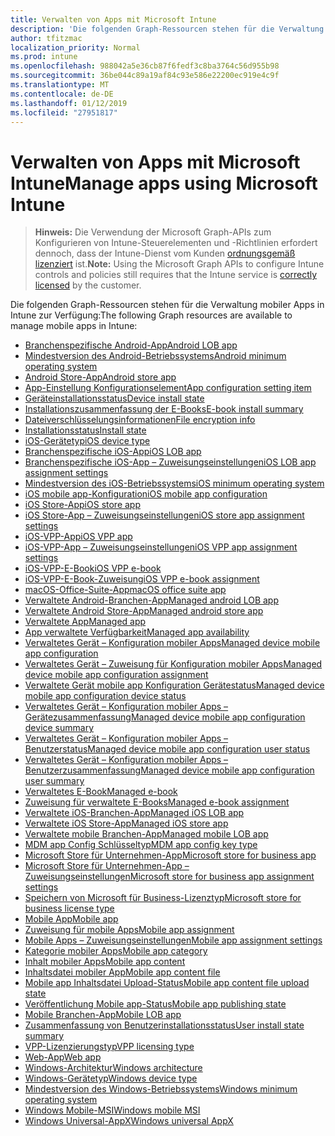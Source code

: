```yaml
---
title: Verwalten von Apps mit Microsoft Intune
description: 'Die folgenden Graph-Ressourcen stehen für die Verwaltung mobiler Apps in Intune zur Verfügung:  '
author: tfitzmac
localization_priority: Normal
ms.prod: intune
ms.openlocfilehash: 988042a5e36cb87f6fedf3c8ba3764c56d955b98
ms.sourcegitcommit: 36be044c89a19af84c93e586e22200ec919e4c9f
ms.translationtype: MT
ms.contentlocale: de-DE
ms.lasthandoff: 01/12/2019
ms.locfileid: "27951817"
---
```

# <a name="manage-apps-using-microsoft-intune"></a><span data-ttu-id="0c071-103">Verwalten von Apps mit Microsoft Intune</span><span class="sxs-lookup"><span data-stu-id="0c071-103">Manage apps using Microsoft Intune</span></span>

> <span data-ttu-id="0c071-104">**Hinweis:** Die Verwendung der Microsoft Graph-APIs zum Konfigurieren von Intune-Steuerelementen und -Richtlinien erfordert dennoch, dass der Intune-Dienst vom Kunden [ordnungsgemäß lizenziert](https://www.microsoft.com/en-us/cloud-platform/microsoft-intune-pricing) ist.</span><span class="sxs-lookup"><span data-stu-id="0c071-104">**Note:** Using the Microsoft Graph APIs to configure Intune controls and policies still requires that the Intune service is [correctly licensed](https://www.microsoft.com/en-us/cloud-platform/microsoft-intune-pricing) by the customer.</span></span>

<span data-ttu-id="0c071-105">Die folgenden Graph-Ressourcen stehen für die Verwaltung mobiler Apps in Intune zur Verfügung:</span><span class="sxs-lookup"><span data-stu-id="0c071-105">The following Graph resources are available to manage mobile apps in Intune:</span></span>  

- [<span data-ttu-id="0c071-106">Branchenspezifische Android-App</span><span class="sxs-lookup"><span data-stu-id="0c071-106">Android LOB app</span></span>](intune-apps-androidlobapp.md)
- [<span data-ttu-id="0c071-107">Mindestversion des Android-Betriebssystems</span><span class="sxs-lookup"><span data-stu-id="0c071-107">Android minimum operating system</span></span>](intune-apps-androidminimumoperatingsystem.md)
- [<span data-ttu-id="0c071-108">Android Store-App</span><span class="sxs-lookup"><span data-stu-id="0c071-108">Android store app</span></span>](intune-apps-androidstoreapp.md)
- [<span data-ttu-id="0c071-109">App-Einstellung Konfigurationselement</span><span class="sxs-lookup"><span data-stu-id="0c071-109">App configuration setting item</span></span>](intune-apps-appconfigurationsettingitem.md)
- [<span data-ttu-id="0c071-110">Geräteinstallationsstatus</span><span class="sxs-lookup"><span data-stu-id="0c071-110">Device install state</span></span>](intune-books-deviceinstallstate.md)
- [<span data-ttu-id="0c071-111">Installationszusammenfassung der E-Books</span><span class="sxs-lookup"><span data-stu-id="0c071-111">E-book install summary</span></span>](intune-books-ebookinstallsummary.md)
- [<span data-ttu-id="0c071-112">Dateiverschlüsselungsinformationen</span><span class="sxs-lookup"><span data-stu-id="0c071-112">File encryption info</span></span>](intune-apps-fileencryptioninfo.md)
- [<span data-ttu-id="0c071-113">Installationsstatus</span><span class="sxs-lookup"><span data-stu-id="0c071-113">Install state</span></span>](intune-books-installstate.md)
- [<span data-ttu-id="0c071-114">iOS-Gerätetyp</span><span class="sxs-lookup"><span data-stu-id="0c071-114">iOS device type</span></span>](intune-apps-iosdevicetype.md)
- [<span data-ttu-id="0c071-115">Branchenspezifische iOS-App</span><span class="sxs-lookup"><span data-stu-id="0c071-115">iOS LOB app</span></span>](intune-apps-ioslobapp.md)
- [<span data-ttu-id="0c071-116">Branchenspezifische iOS-App – Zuweisungseinstellungen</span><span class="sxs-lookup"><span data-stu-id="0c071-116">iOS LOB app assignment settings</span></span>](intune-apps-ioslobappassignmentsettings.md)
- [<span data-ttu-id="0c071-117">Mindestversion des iOS-Betriebssystems</span><span class="sxs-lookup"><span data-stu-id="0c071-117">iOS minimum operating system</span></span>](intune-apps-iosminimumoperatingsystem.md)
- [<span data-ttu-id="0c071-118">iOS mobile app-Konfiguration</span><span class="sxs-lookup"><span data-stu-id="0c071-118">iOS mobile app configuration</span></span>](intune-apps-iosmobileappconfiguration.md)
- [<span data-ttu-id="0c071-119">iOS Store-App</span><span class="sxs-lookup"><span data-stu-id="0c071-119">iOS store app</span></span>](intune-apps-iosstoreapp.md)
- [<span data-ttu-id="0c071-120">iOS Store-App – Zuweisungseinstellungen</span><span class="sxs-lookup"><span data-stu-id="0c071-120">iOS store app assignment settings</span></span>](intune-apps-iosstoreappassignmentsettings.md)
- [<span data-ttu-id="0c071-121">iOS-VPP-App</span><span class="sxs-lookup"><span data-stu-id="0c071-121">iOS VPP app</span></span>](intune-apps-iosvppapp.md)
- [<span data-ttu-id="0c071-122">iOS-VPP-App – Zuweisungseinstellungen</span><span class="sxs-lookup"><span data-stu-id="0c071-122">iOS VPP app assignment settings</span></span>](intune-apps-iosvppappassignmentsettings.md)
- [<span data-ttu-id="0c071-123">iOS-VPP-E-Book</span><span class="sxs-lookup"><span data-stu-id="0c071-123">iOS VPP e-book</span></span>](intune-books-iosvppebook.md)
- [<span data-ttu-id="0c071-124">iOS-VPP-E-Book-Zuweisung</span><span class="sxs-lookup"><span data-stu-id="0c071-124">iOS VPP e-book assignment</span></span>](intune-books-iosvppebookassignment.md)
- [<span data-ttu-id="0c071-125">macOS-Office-Suite-App</span><span class="sxs-lookup"><span data-stu-id="0c071-125">macOS office suite app</span></span>](intune-apps-macosofficesuiteapp.md)
- [<span data-ttu-id="0c071-126">Verwaltete Android-Branchen-App</span><span class="sxs-lookup"><span data-stu-id="0c071-126">Managed android LOB app</span></span>](intune-apps-managedandroidlobapp.md)
- [<span data-ttu-id="0c071-127">Verwaltete Android Store-App</span><span class="sxs-lookup"><span data-stu-id="0c071-127">Managed android store app</span></span>](intune-apps-managedandroidstoreapp.md)
- [<span data-ttu-id="0c071-128">Verwaltete App</span><span class="sxs-lookup"><span data-stu-id="0c071-128">Managed app</span></span>](intune-apps-managedapp.md)
- [<span data-ttu-id="0c071-129">App verwaltete Verfügbarkeit</span><span class="sxs-lookup"><span data-stu-id="0c071-129">Managed app availability</span></span>](intune-apps-managedappavailability.md)
- [<span data-ttu-id="0c071-130">Verwaltetes Gerät – Konfiguration mobiler Apps</span><span class="sxs-lookup"><span data-stu-id="0c071-130">Managed device mobile app configuration</span></span>](intune-apps-manageddevicemobileappconfiguration.md)
- [<span data-ttu-id="0c071-131">Verwaltetes Gerät – Zuweisung für Konfiguration mobiler Apps</span><span class="sxs-lookup"><span data-stu-id="0c071-131">Managed device mobile app configuration assignment</span></span>](intune-apps-manageddevicemobileappconfigurationassignment.md)
- [<span data-ttu-id="0c071-132">Verwaltete Gerät mobile app Konfiguration Gerätestatus</span><span class="sxs-lookup"><span data-stu-id="0c071-132">Managed device mobile app configuration device status</span></span>](intune-apps-manageddevicemobileappconfigurationdevicestatus.md)
- [<span data-ttu-id="0c071-133">Verwaltetes Gerät – Konfiguration mobiler Apps – Gerätezusammenfassung</span><span class="sxs-lookup"><span data-stu-id="0c071-133">Managed device mobile app configuration device summary</span></span>](intune-apps-manageddevicemobileappconfigurationdevicesummary.md)
- [<span data-ttu-id="0c071-134">Verwaltetes Gerät – Konfiguration mobiler Apps – Benutzerstatus</span><span class="sxs-lookup"><span data-stu-id="0c071-134">Managed device mobile app configuration user status</span></span>](intune-apps-manageddevicemobileappconfigurationuserstatus.md)
- [<span data-ttu-id="0c071-135">Verwaltetes Gerät – Konfiguration mobiler Apps – Benutzerzusammenfassung</span><span class="sxs-lookup"><span data-stu-id="0c071-135">Managed device mobile app configuration user summary</span></span>](intune-apps-manageddevicemobileappconfigurationusersummary.md)
- [<span data-ttu-id="0c071-136">Verwaltetes E-Book</span><span class="sxs-lookup"><span data-stu-id="0c071-136">Managed e-book</span></span>](intune-books-managedebook.md)
- [<span data-ttu-id="0c071-137">Zuweisung für verwaltete E-Books</span><span class="sxs-lookup"><span data-stu-id="0c071-137">Managed e-book assignment</span></span>](intune-books-managedebookassignment.md)
- [<span data-ttu-id="0c071-138">Verwaltete iOS-Branchen-App</span><span class="sxs-lookup"><span data-stu-id="0c071-138">Managed iOS LOB app</span></span>](intune-apps-managedioslobapp.md)
- [<span data-ttu-id="0c071-139">Verwaltete iOS Store-App</span><span class="sxs-lookup"><span data-stu-id="0c071-139">Managed iOS store app</span></span>](intune-apps-managediosstoreapp.md)
- [<span data-ttu-id="0c071-140">Verwaltete mobile Branchen-App</span><span class="sxs-lookup"><span data-stu-id="0c071-140">Managed mobile LOB app</span></span>](intune-apps-managedmobilelobapp.md)
- [<span data-ttu-id="0c071-141">MDM app Config Schlüsseltyp</span><span class="sxs-lookup"><span data-stu-id="0c071-141">MDM app config key type</span></span>](intune-apps-mdmappconfigkeytype.md)
- [<span data-ttu-id="0c071-142">Microsoft Store für Unternehmen-App</span><span class="sxs-lookup"><span data-stu-id="0c071-142">Microsoft store for business app</span></span>](intune-apps-microsoftstoreforbusinessapp.md)
- [<span data-ttu-id="0c071-143">Microsoft Store für Unternehmen-App – Zuweisungseinstellungen</span><span class="sxs-lookup"><span data-stu-id="0c071-143">Microsoft store for business app assignment settings</span></span>](intune-apps-microsoftstoreforbusinessappassignmentsettings.md)
- [<span data-ttu-id="0c071-144">Speichern von Microsoft für Business-Lizenztyp</span><span class="sxs-lookup"><span data-stu-id="0c071-144">Microsoft store for business license type</span></span>](intune-apps-microsoftstoreforbusinesslicensetype.md)
- [<span data-ttu-id="0c071-145">Mobile App</span><span class="sxs-lookup"><span data-stu-id="0c071-145">Mobile app</span></span>](intune-apps-mobileapp.md)
- [<span data-ttu-id="0c071-146">Zuweisung für mobile Apps</span><span class="sxs-lookup"><span data-stu-id="0c071-146">Mobile app assignment</span></span>](intune-apps-mobileappassignment.md)
- [<span data-ttu-id="0c071-147">Mobile Apps – Zuweisungseinstellungen</span><span class="sxs-lookup"><span data-stu-id="0c071-147">Mobile app assignment settings</span></span>](intune-apps-mobileappassignmentsettings.md)
- [<span data-ttu-id="0c071-148">Kategorie mobiler Apps</span><span class="sxs-lookup"><span data-stu-id="0c071-148">Mobile app category</span></span>](intune-apps-mobileappcategory.md)
- [<span data-ttu-id="0c071-149">Inhalt mobiler Apps</span><span class="sxs-lookup"><span data-stu-id="0c071-149">Mobile app content</span></span>](intune-apps-mobileappcontent.md)
- [<span data-ttu-id="0c071-150">Inhaltsdatei mobiler App</span><span class="sxs-lookup"><span data-stu-id="0c071-150">Mobile app content file</span></span>](intune-apps-mobileappcontentfile.md)
- [<span data-ttu-id="0c071-151">Mobile app Inhaltsdatei Upload-Status</span><span class="sxs-lookup"><span data-stu-id="0c071-151">Mobile app content file upload state</span></span>](intune-apps-mobileappcontentfileuploadstate.md)
- [<span data-ttu-id="0c071-152">Veröffentlichung Mobile app-Status</span><span class="sxs-lookup"><span data-stu-id="0c071-152">Mobile app publishing state</span></span>](intune-apps-mobileapppublishingstate.md)
- [<span data-ttu-id="0c071-153">Mobile Branchen-App</span><span class="sxs-lookup"><span data-stu-id="0c071-153">Mobile LOB app</span></span>](intune-apps-mobilelobapp.md)
- [<span data-ttu-id="0c071-154">Zusammenfassung von Benutzerinstallationsstatus</span><span class="sxs-lookup"><span data-stu-id="0c071-154">User install state summary</span></span>](intune-books-userinstallstatesummary.md)
- [<span data-ttu-id="0c071-155">VPP-Lizenzierungstyp</span><span class="sxs-lookup"><span data-stu-id="0c071-155">VPP licensing type</span></span>](intune-apps-vpplicensingtype.md)
- [<span data-ttu-id="0c071-156">Web-App</span><span class="sxs-lookup"><span data-stu-id="0c071-156">Web app</span></span>](intune-apps-webapp.md)
- [<span data-ttu-id="0c071-157">Windows-Architektur</span><span class="sxs-lookup"><span data-stu-id="0c071-157">Windows architecture</span></span>](intune-apps-windowsarchitecture.md)
- [<span data-ttu-id="0c071-158">Windows-Gerätetyp</span><span class="sxs-lookup"><span data-stu-id="0c071-158">Windows device type</span></span>](intune-apps-windowsdevicetype.md)
- [<span data-ttu-id="0c071-159">Mindestversion des Windows-Betriebssystems</span><span class="sxs-lookup"><span data-stu-id="0c071-159">Windows minimum operating system</span></span>](intune-apps-windowsminimumoperatingsystem.md)
- [<span data-ttu-id="0c071-160">Windows Mobile-MSI</span><span class="sxs-lookup"><span data-stu-id="0c071-160">Windows mobile MSI</span></span>](intune-apps-windowsmobilemsi.md)
- [<span data-ttu-id="0c071-161">Windows Universal-AppX</span><span class="sxs-lookup"><span data-stu-id="0c071-161">Windows universal AppX</span></span>](intune-apps-windowsuniversalappx.md)
